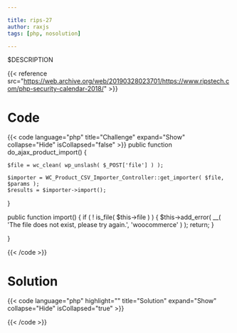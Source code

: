 ```yaml
---

title: rips-27
author: raxjs
tags: [php, nosolution]

---
```


$DESCRIPTION

<!--more-->
{{< reference src="https://web.archive.org/web/20190328023701/https://www.ripstech.com/php-security-calendar-2018/" >}}

# Code
{{< code language="php"  title="Challenge" expand="Show" collapse="Hide" isCollapsed="false" >}}
public function do_ajax_product_import() {

    $file = wc_clean( wp_unslash( $_POST['file'] ) );

    $importer = WC_Product_CSV_Importer_Controller::get_importer( $file, $params );
    $results = $importer->import();

}

public function import() {
    if ( ! is_file( $this->file ) ) {
        $this->add_error( __( 'The file does not exist, please try again.', 'woocommerce' ) );
        return;
    }

}

{{< /code >}}

# Solution
{{< code language="php" highlight="" title="Solution" expand="Show" collapse="Hide" isCollapsed="true" >}}

{{< /code >}}